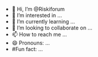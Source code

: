 - 👋 Hi, I’m @Riskiforum
- 👀 I’m interested in ...
- 🌱 I’m currently learning ...
- 💞️ I’m looking to collaborate on ...
- 📫 How to reach me ...
- 😄 Pronouns: ...
- #Fun fact: ...


<!---
Riskiforum/Riskiforum is a ✨ special ✨ repository because its `README.md` (this file) appears on your GitHub profile.
You can click the Preview link to take a look at your changes.
--->
